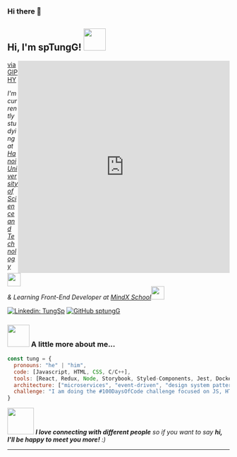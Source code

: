 ### Hi there 👋

<!--
**sptungG/sptungG** is a ✨ _special_ ✨ repository because its `README.md` (this file) appears on your GitHub profile.
-->
<h2> Hi, I'm spTungG! <img src="https://media.giphy.com/media/mGcNjsfWAjY5AEZNw6/giphy.gif" width="50"></h2>

<iframe align='right' src="https://giphy.com/embed/3ov9jOjo4n7HASUu8U" width="480" height="480" frameBorder="0" class="giphy-embed" allowFullScreen></iframe><p><a href="https://giphy.com/gifs/marvelstudios-3ov9jOjo4n7HASUu8U">via GIPHY</a></p>
<p><em>I'm currently studying at <a href="https://soict.hust.edu.vn/gioi-thieu">Hanoi University of Science and Technology</a><img src="https://media.giphy.com/media/fYSnHlufseco8Fh93Z/giphy.gif" width="30">
</br>& Learning Front-End Developer at <a href="https://mindx.edu.vn/">MindX School</a><img src="https://media.giphy.com/media/WUlplcMpOCEmTGBtBW/giphy.gif" width="30"> 
</em></p>

[![Linkedin: TungSp](https://img.shields.io/badge/-tungsp-blue?style=flat-square&logo=Linkedin&logoColor=white&link=https://www.linkedin.com/in/tung-sp-a15793203/)](https://www.linkedin.com/in/tung-sp-a15793203/)
[![GitHub sptungG](https://img.shields.io/github/followers/sptungG?label=follow&style=social)](https://github.com/sptungG)


### <img src="https://media.giphy.com/media/3oKIPnAiaMCws8nOsE/giphy.gif" width="50"> A little more about me...  

```javascript
const tung = {
  pronouns: "he" | "him",
  code: [Javascript, HTML, CSS, C/C++],
  tools: [React, Redux, Node, Storybook, Styled-Components, Jest, Docker],
  architecture: ["microservices", "event-driven", "design system pattern"],
  challenge: "I am doing the #100DaysOfCode challenge focused on JS, HTML & CSS.",
}
```

<img src="https://media.giphy.com/media/LnQjpWaON8nhr21vNW/giphy.gif" width="60"> <em><b>I love connecting with different people</b> so if you want to say <b>hi, I'll be happy to meet you more!</b> :)</em>

---
